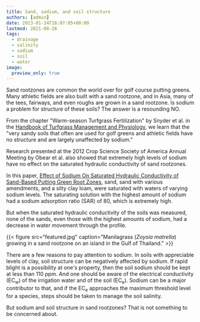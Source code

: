 ```yaml
---
title: Sand, sodium, and soil structure
authors: [admin]
date: 2013-01-24T16:07:05+00:00
lastmod: 2021-08-26
tags:
  - drainage
  - salinity
  - sodium
  - soil
  - water
image:
  preview_only: true
---
```


Sand rootzones are common the world over for golf course putting greens. Many athletic fields are also built with a sand rootzone, and in Asia, many of the tees, fairways, and even roughs are grown in a sand rootzone. Is sodium a problem for structure of these soils? The answer is a resounding NO.

From the chapter "Warm-season Turfgrass Fertilization" by Snyder et al. in the [Handbook of Turfgrass Management and Physiology](https://doi.org/10.1201/9781420006483), we learn that the "very sandy soils that often are used for golf greens and athletic fields have no structure and are largely unaffected by sodium."

Research presented at the 2012 Crop Science Society of America Annual Meeting by Obear et al. also showed that extremely high levels of sodium have no effect on the saturated hydraulic conductivity of sand rootzones. 

In this paper, [Effect of Sodium On Saturated Hydraulic Conductivity of Sand-Based Putting Green Root Zones](https://tic.msu.edu/tgif/flink?recno=213135), sand, sand with various amendments, and a silty clay loam, were saturated with waters of varying sodium levels. The saturating solution with the highest amount of sodium had a sodium adsorption ratio (SAR) of 80, which is extremely high.

But when the saturated hydraulic conductivity of the soils was measured, none of the sands, even those with the highest amounts of sodium, had a decrease in water movement through the profile.

{{< figure src="featured.jpg" caption="Manilagrass (*Zoysia matrella*) growing in a sand rootzone on an island in the Gulf of Thailand." >}}

There are a few reasons to pay attention to sodium. In soils with appreciable levels of clay, soil structure can be negatively affected by sodium. If rapid blight is a possibility at one's property, then the soil sodium should be kept at less than 110 ppm. And one should be aware of the electrical conductivity (EC<sub>w</sub>) of the irrigation water and of the soil (EC<sub>e</sub>). Sodium can be a major contributor to that, and if the EC<sub>e</sub> approaches the maximum threshold level for a species, steps should be taken to manage the soil salinity.

But sodium and soil structure in sand rootzones? That is not something to be concerned about.
